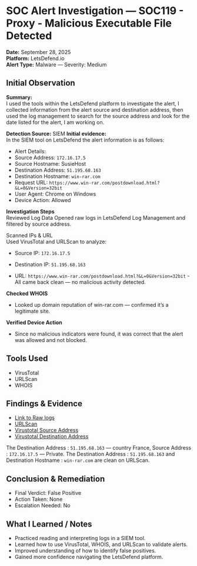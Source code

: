 # SOC Alert Investigation — SOC119 - Proxy - Malicious Executable File Detected  
**Date:**  September 28, 2025   
**Platform:** LetsDefend.io  
**Alert Type:** Malware — Severity: Medium  

## Initial Observation  
**Summary:**   
I used the tools within the LetsDefend platform to investigate the alert, I collected information from the alert source and destination address, then used the log management to search for the source address and look for the date listed for the alert, I am working on.

**Detection Source:**   SIEM
**Initial evidence:**   
In the SIEM tool on LetsDefend the alert information is as follows:
- Alert Details:
- Source Address: `172.16.17.5`
- Source Hostname: SusieHost
- Destination Address: `51.195.68.163`
- Destination Hostname: `win-rar.com`
- Request URL: `https://www.win-rar.com/postdownload.html?&L=0&Version=32bit`
- User Agent: Chrome on Windows
- Device Action: Allowed 


**Investigation Steps**  
Reviewed Log Data
 Opened raw logs in LetsDefend Log Management and filtered by source address.


Scanned IPs & URL  
Used VirusTotal and URLScan to analyze:

- Source IP: `172.16.17.5`

- Destination IP: `51.195.68.163`

- URL: `https://www.win-rar.com/postdownload.html?&L=0&Version=32bit` - All came back clean — no malicious activity detected.


**Checked WHOIS**  
 - Looked up domain reputation of win-rar.com — confirmed it’s a legitimate site.


**Verified Device Action**
 - Since no malicious indicators were found, it was correct that the alert was allowed and not blocked.

## Tools Used
- VirusTotal
- URLScan
- WHOIS

## Findings & Evidence
- [Link to Raw logs](RawLog.png)
- [URLScan](URL.png)
- [Virustotal Source Address](Source.png)
- [Virustotal Destination Address](Destination.png)

The Destination Address :  `51.195.68.163` — country France, Source Address :   `172.16.17.5` — Private. The Destination Address :  `51.195.68.163` and Destination Hostname :  `win-rar.com` are clean on URLScan.


## Conclusion & Remediation
- Final Verdict: False Positive
- Action Taken: None 
- Escalation Needed: No


## What I Learned / Notes
- Practiced reading and interpreting logs in a SIEM tool.
- Learned how to use VirusTotal, WHOIS, and URLScan to validate alerts.
- Improved understanding of how to identify false positives.
- Gained more confidence navigating the LetsDefend platform.






